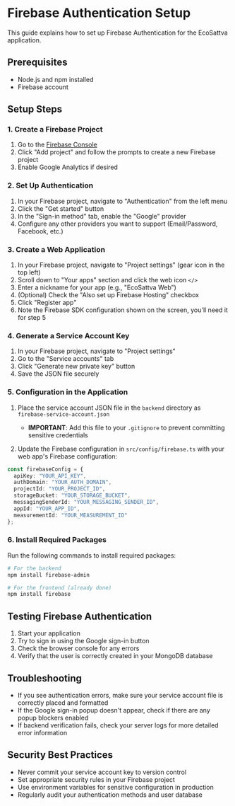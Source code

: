# Firebase Authentication Setup

This guide explains how to set up Firebase Authentication for the EcoSattva application.

## Prerequisites

- Node.js and npm installed
- Firebase account

## Setup Steps

### 1. Create a Firebase Project

1. Go to the [Firebase Console](https://console.firebase.google.com/)
2. Click "Add project" and follow the prompts to create a new Firebase project
3. Enable Google Analytics if desired

### 2. Set Up Authentication

1. In your Firebase project, navigate to "Authentication" from the left menu
2. Click the "Get started" button
3. In the "Sign-in method" tab, enable the "Google" provider
4. Configure any other providers you want to support (Email/Password, Facebook, etc.)

### 3. Create a Web Application

1. In your Firebase project, navigate to "Project settings" (gear icon in the top left)
2. Scroll down to "Your apps" section and click the web icon `</>`
3. Enter a nickname for your app (e.g., "EcoSattva Web")
4. (Optional) Check the "Also set up Firebase Hosting" checkbox
5. Click "Register app"
6. Note the Firebase SDK configuration shown on the screen, you'll need it for step 5

### 4. Generate a Service Account Key

1. In your Firebase project, navigate to "Project settings"
2. Go to the "Service accounts" tab
3. Click "Generate new private key" button
4. Save the JSON file securely

### 5. Configuration in the Application

1. Place the service account JSON file in the `backend` directory as `firebase-service-account.json`
   - **IMPORTANT**: Add this file to your `.gitignore` to prevent committing sensitive credentials
   
2. Update the Firebase configuration in `src/config/firebase.ts` with your web app's Firebase configuration:

```typescript
const firebaseConfig = {
  apiKey: "YOUR_API_KEY",
  authDomain: "YOUR_AUTH_DOMAIN",
  projectId: "YOUR_PROJECT_ID",
  storageBucket: "YOUR_STORAGE_BUCKET",
  messagingSenderId: "YOUR_MESSAGING_SENDER_ID",
  appId: "YOUR_APP_ID",
  measurementId: "YOUR_MEASUREMENT_ID"
};
```

### 6. Install Required Packages

Run the following commands to install required packages:

```bash
# For the backend
npm install firebase-admin

# For the frontend (already done)
npm install firebase
```

## Testing Firebase Authentication

1. Start your application
2. Try to sign in using the Google sign-in button
3. Check the browser console for any errors
4. Verify that the user is correctly created in your MongoDB database

## Troubleshooting

- If you see authentication errors, make sure your service account file is correctly placed and formatted
- If the Google sign-in popup doesn't appear, check if there are any popup blockers enabled
- If backend verification fails, check your server logs for more detailed error information

## Security Best Practices

- Never commit your service account key to version control
- Set appropriate security rules in your Firebase project
- Use environment variables for sensitive configuration in production
- Regularly audit your authentication methods and user database 